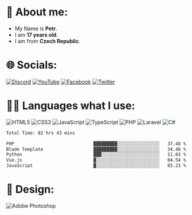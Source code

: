 # 👦 About me:
- My Name is **Petr**.<br>
- I am **17 years old**.<br>
- I am from **Czech Republic**.<br>

# 🌐 Socials:
[![Discord](https://img.shields.io/badge/Discord-%235865F2.svg?style=for-the-badge&logo=discord&logoColor=white)](https://discord.gg/k46F443VZJ) [![YouTube](https://img.shields.io/badge/YouTube-%23FF0000.svg?style=for-the-badge&logo=YouTube&logoColor=white)](https://www.youtube.com/channel/UCD_3lwYUvAeeqR0zURQNdzA) [![Facebook](https://img.shields.io/badge/Facebook-%231877F2.svg?style=for-the-badge&logo=Facebook&logoColor=white)](https://www.facebook.com/vurmpetr) [![Twitter](https://img.shields.io/badge/twitter-%231DA1F2.svg?style=for-the-badge&logo=twitter&logoColor=white)](https://twitter.com/ultronek)

# 👨‍💻 Languages what I use:
![HTML5](https://img.shields.io/badge/html5-%23E34F26.svg?style=for-the-badge&logo=html5&logoColor=white) ![CSS3](https://img.shields.io/badge/css3-%231572B6.svg?style=for-the-badge&logo=css3&logoColor=white) ![JavaScript](https://img.shields.io/badge/javascript-%23323330.svg?style=for-the-badge&logo=javascript&logoColor=%23F7DF1E) ![TypeScript](https://img.shields.io/badge/typescript-%23323330.svg?style=for-the-badge&logo=typescript&logoColor=%23007acc) ![PHP](https://img.shields.io/badge/php-%23777BB4.svg?style=for-the-badge&logo=php&logoColor=white) ![Laravel](https://img.shields.io/badge/laravel-%23F05340.svg?style=for-the-badge&logo=laravel&logoColor=white) ![C#](https://img.shields.io/badge/c%23-%23239120.svg?style=for-the-badge&logo=c-sharp&logoColor=white)
<br>
<!--START_SECTION:waka-->

```txt
Total Time: 82 hrs 43 mins

PHP                              ▓▓▓▓▓▓▓▓▓░░░░░░░░░░░░░░░░   37.48 %
Blade Template                   ▓▓▓▓▓▓▓▓▓░░░░░░░░░░░░░░░░   34.46 %
Python                           ▓▓▓░░░░░░░░░░░░░░░░░░░░░░   11.03 %
Vue.js                           ▓░░░░░░░░░░░░░░░░░░░░░░░░   04.54 %
JavaScript                       ▓░░░░░░░░░░░░░░░░░░░░░░░░   03.23 %
```

<!--END_SECTION:waka-->

# 🎨 Design:
![Adobe Photoshop](https://img.shields.io/badge/adobe%20photoshop-%2331A8FF.svg?style=for-the-badge&logo=adobe%20photoshop&logoColor=white)
